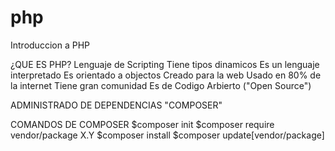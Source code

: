 # php
Introduccion a PHP 

¿QUE ES PHP?
Lenguaje de Scripting
Tiene tipos dinamicos
Es un lenguaje interpretado
Es orientado a objectos
Creado para la web
Usado en 80% de la internet
Tiene gran comunidad
Es de Codigo Arbierto ("Open Source")


ADMINISTRADO DE DEPENDENCIAS
"COMPOSER"

COMANDOS DE COMPOSER
$composer init
$composer require vendor/package X.Y
$composer install
$composer update[vendor/package]
